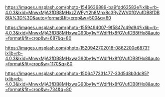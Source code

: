 https://images.unsplash.com/photo-1546636889-ba9fdd63583e?ixlib=rb-4.0.3&ixid=MnwxMjA3fDB8MHxzZWFyY2h8Mnx8c3RyZWV0fGVufDB8fDB8fA%3D%3D&auto=format&fit=crop&w=500&q=60

https://images.unsplash.com/photo-1559494007-9f5847c49d94?ixlib=rb-4.0.3&ixid=MnwxMjA3fDB8MHxwaG90by1wYWdlfHx8fGVufDB8fHx8&auto=format&fit=crop&w=687&q=80

https://images.unsplash.com/photo-1520942702018-0862200e6873?ixlib=rb-4.0.3&ixid=MnwxMjA3fDB8MHxwaG90by1wYWdlfHx8fGVufDB8fHx8&auto=format&fit=crop&w=1170&q=80

https://images.unsplash.com/photo-1506477331477-33d5d8b3dc85?ixlib=rb-4.0.3&ixid=MnwxMjA3fDB8MHxwaG90by1wYWdlfHx8fGVufDB8fHx8&auto=format&fit=crop&w=734&q=80
